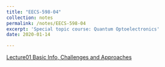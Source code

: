 ```yaml
---
title: "EECS-598-04"
collection: notes
permalink: /notes/EECS-598-04
excerpt: 'Special topic course: Quantum Optoelectronics'
date: 2020-01-14

---
```


[Lecture01 Basic Info, Challenges and Approaches](http://yunj1e.github.io/files/QOE_Basic_Info.pdf)